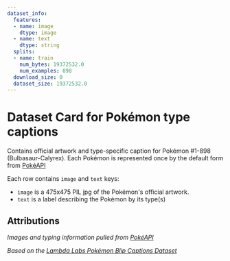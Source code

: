 ```yaml
---
dataset_info:
  features:
  - name: image
    dtype: image
  - name: text
    dtype: string
  splits:
  - name: train
    num_bytes: 19372532.0
    num_examples: 898
  download_size: 0
  dataset_size: 19372532.0
---
```

# Dataset Card for Pokémon type captions

Contains official artwork and type-specific caption for Pokémon #1-898 (Bulbasaur-Calyrex). 
Each Pokémon is represented once by the default form from [PokéAPI](https://pokeapi.co/)

Each row contains `image` and `text` keys:
- `image` is a 475x475 PIL jpg of the Pokémon's official artwork. 
- `text` is a label describing the Pokémon by its type(s)

## Attributions

_Images and typing information pulled from [PokéAPI](https://pokeapi.co/)_

_Based on the [Lambda Labs Pokémon Blip Captions Dataset](https://huggingface.co/datasets/lambdalabs/pokemon-blip-captions)_
